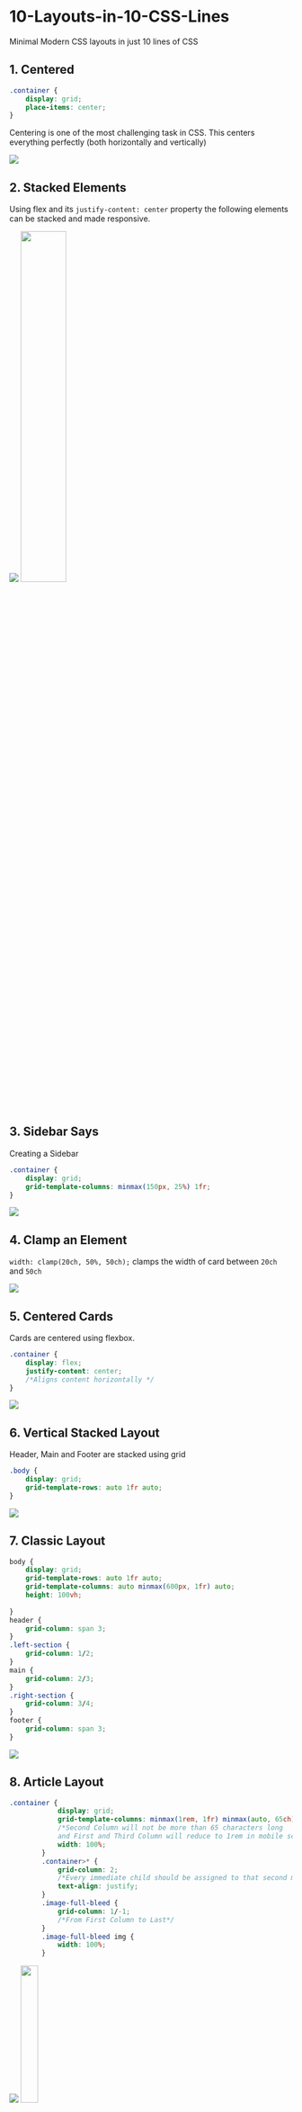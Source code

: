 # 10-Layouts-in-10-CSS-Lines
Minimal Modern CSS layouts in just 10 lines of CSS

## 1. Centered 

```css
.container {
    display: grid;
    place-items: center;
}
```
Centering is one of the most challenging task in CSS. This centers everything perfectly (both horizontally and vertically)

<img src="./Centered/screenshot.PNG">

## 2. Stacked Elements 

Using flex and its `justify-content: center` property the following elements can be stacked and made responsive. 

<img src="./Stacked-Elements/screenshot1.PNG">
<img src="./Stacked-Elements/screenshot2.PNG" width="40%">

## 3. Sidebar Says

Creating a Sidebar 

```css
.container {
    display: grid;
    grid-template-columns: minmax(150px, 25%) 1fr;
}
```
<img src="./Sidebar-Says/screenshot.PNG">

## 4. Clamp an Element 

`width: clamp(20ch, 50%, 50ch);` clamps the width of card between `20ch` and `50ch`

<img src="./Clamp-an-Element/screenshot.PNG">

## 5. Centered Cards

Cards are centered using flexbox. 

```css
.container {
    display: flex;
    justify-content: center;
    /*Aligns content horizontally */
}
```
<img src="./Centered-Cards/screenshot.PNG">

## 6. Vertical Stacked Layout

Header, Main and Footer are stacked using grid

```css
.body {
    display: grid;
    grid-template-rows: auto 1fr auto;
}
```
<img src="./Vertical-Stacked-Layout/screenshot.png">

## 7. Classic Layout 

```css
body {
    display: grid;
    grid-template-rows: auto 1fr auto;
    grid-template-columns: auto minmax(600px, 1fr) auto;
    height: 100vh;
    
}
header {
    grid-column: span 3;
}
.left-section {
    grid-column: 1/2;
}
main {
    grid-column: 2/3;
}
.right-section {
    grid-column: 3/4;
}
footer {
    grid-column: span 3;
}
```
<img src="./Classic-Layout/screenshot.png">

## 8. Article Layout 

```css
.container {
            display: grid;
            grid-template-columns: minmax(1rem, 1fr) minmax(auto, 65ch) minmax(1rem, 1fr);
            /*Second Column will not be more than 65 characters long
            and First and Third Column will reduce to 1rem in mobile screen*/
            width: 100%;
        }
        .container>* {
            grid-column: 2;
            /*Every immediate child should be assigned to that second middle column. Each new child will create a new row*/
            text-align: justify;
        }
        .image-full-bleed {
            grid-column: 1/-1;
            /*From First Column to Last*/
        }
        .image-full-bleed img {
            width: 100%;
        }
```

<img src="./Article-Layout/screenshot1.png">
<img src="./Article-Layout/screenshot2.png" width="25%">

## 9. Responsive Image Grid

```css
.image-grid {
    display: grid;
    gap: 10px;
    grid-template-columns: repeat(auto-fill, minmax(250px, 1fr));
    grid-auto-rows: 260px;
    grid-auto-flow: dense;
    /*This property uses dense packing algorithm to fill holes in the grid
    by moving the items up in the row to fill the grid*/
}
/* Medium screens and above*/
@media screen and (min-width: 600px) {
    .card-tall {
        grid-row: span 2 / auto;
        /*At minimum it will span 2 row but can take up more rows as well*/
    }
    .card-wide {
        grid-column: span 2 / auto;
        /*At minimum it will span 2 columns but can take up more rows as well*/
    }
}
```
<img src="./Responsive-Image-Grid/screenshot1.jpg">
<img src="./Responsive-Image-Grid/screenshot2.jpg" width="50%">

### *...Work in Progress - 10th Layout coming soon*

#### Inspired From

- CSS Grid Course From Scrimba [https://youtu.be/t6CBKf8K_Ac]
- Deep Dive into CSS Minmax [https://ishadeed.com/article/css-grid-minmax/]
- Article Layout with Centered Image [https://mastery.games/post/article-grid-layout/]
- Article Layout with Full Bleed Image [https://www.joshwcomeau.com/css/full-bleed/]
- Google - 1 line Layouts [https://1linelayouts.glitch.me/]
- Fireship - 3 grid layouts [https://youtu.be/705XCEruZFs]

